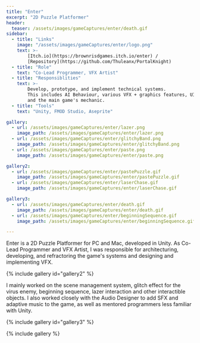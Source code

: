 ```yaml
---
title: "Enter"
excerpt: "2D Puzzle Platformer"
header:
  teaser: /assets/images/gameCaptures/enter/death.gif
sidebar:
  - title: "Links"
    image: "/assets/images/gameCaptures/enter/logo.png"
    text: >-
        [Itch.io](https://brownrisdgames.itch.io/enter) /
        [Repository](https://github.com/Thuleanx/PortalKnight)
  - title: "Role"
    text: "Co-Lead Programmer, VFX Artist"
  - title: "Responsiblities"
    text: >-
        Develop, prototype, and implement technical systems.
        This includes AI Behaviour, various VFX + graphics features, UI polish, sound integration, 
        and the main game's mechanic.
  - title: "Tools"
    text: "Unity, FMOD Studio, Aseprite"

gallery:
  - url: /assets/images/gameCaptures/enter/lazer.png
    image_path: /assets/images/gameCaptures/enter/lazer.png
  - url: /assets/images/gameCaptures/enter/glitchyBand.png
    image_path: /assets/images/gameCaptures/enter/glitchyBand.png
  - url: /assets/images/gameCaptures/enter/paste.png
    image_path: /assets/images/gameCaptures/enter/paste.png

gallery2:
  - url: /assets/images/gameCaptures/enter/pastePuzzle.gif
    image_path: /assets/images/gameCaptures/enter/pastePuzzle.gif
  - url: /assets/images/gameCaptures/enter/laserChase.gif
    image_path: /assets/images/gameCaptures/enter/laserChase.gif

gallery3:
  - url: /assets/images/gameCaptures/enter/death.gif
    image_path: /assets/images/gameCaptures/enter/death.gif
  - url: /assets/images/gameCaptures/enter/beginningSequence.gif
    image_path: /assets/images/gameCaptures/enter/beginningSequence.gif

---
```

  <!-- overlay_color: "#000" -->
  <!-- overlay_filter: "0.1" -->
  <!-- overlay_image: /assets/images/gameCaptures/enter/lookToPlatform.png -->
Enter is a 2D Puzzle Platformer for PC and Mac, developed in Unity.
As Co-Lead Programmer and VFX Artist, I was responsible for architecturing, developing, and refractoring the game's 
systems and designing and implementing VFX.


{% include gallery id="gallery2" %}

I mainly worked on the scene management system, glitch effect for the virus enemy, beginning sequence, 
lazer interaction and other interactible objects.
I also worked closely with the Audio Designer to add SFX and adaptive music to the game, as well as mentored
programmers less familiar with Unity.

{% include gallery id="gallery3" %}
<!-- {% include figure image_path="/assets/images/gameCaptures/enter/death.gif" alt="gameplay image" %} -->
{% include gallery %}


